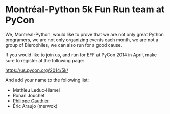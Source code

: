 Montréal-Python 5k Fun Run team at PyCon
========================================

We, Montréal-Python, would like to prove that we are not only great Python
programers, we are not only organizing events each month, we are not a group of
Bierophiles, we can also run for a good cause.

If you would like to join us, and run for EFF at PyCon 2014 in April,
make sure to register at the following page:

https://us.pycon.org/2014/5k/

And add your name to the following list:

* Mathieu Leduc-Hamel
* Ronan Jouchet
* [Philippe Gauthier](//github.com/deuxpi)
* Éric Araujo (merwok)
